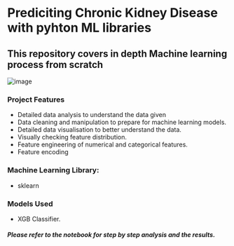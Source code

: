 # Prediciting Chronic Kidney Disease with pyhton ML libraries

## This repository covers in depth Machine learning process from scratch

![image](https://user-images.githubusercontent.com/86626839/169050234-5fb9752f-315b-4746-9300-c3eddfd0d555.png)


### Project Features
- Detailed data analysis to understand the data given
- Data cleaning and manipulation to prepare for machine learning models.
- Detailed data visualisation to better understand the data.
- Visually checking feature distribution.
- Feature engineering of numerical and categorical features.
- Feature encoding


### Machine Learning Library:
- sklearn


### Models Used
- XGB Classifier.

##### Please refer to the notebook for step by step analysis and the results.
